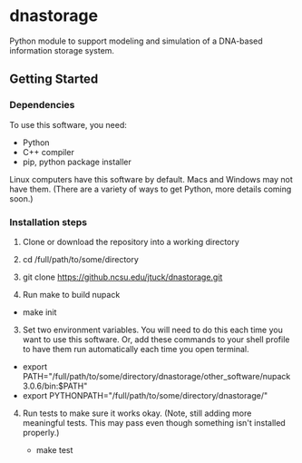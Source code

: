 # dnastorage

Python module to support modeling and simulation of a DNA-based information storage system.

## Getting Started

### Dependencies

To use this software, you need:
- Python
- C++ compiler
- pip, python package installer

Linux computers have this software by default. Macs and Windows may not have them. (There are a variety of ways to get Python, more details coming soon.)

### Installation steps

1. Clone or download the repository into a working directory

  1. cd /full/path/to/some/directory
  2. git clone https://github.ncsu.edu/jtuck/dnastorage.git

2. Run make to build nupack  

  - make init

3. Set two environment variables. You will need to do this each time you want to use this software. Or, add these commands to your shell profile to have them run automatically each time you open terminal.

  - export PATH="/full/path/to/some/directory/dnastorage/other_software/nupack3.0.6/bin:$PATH"
  - export PYTHONPATH="/full/path/to/some/directory/dnastorage/"

  
4. Run tests to make sure it works okay. (Note, still adding more meaningful tests.  This may pass even though something isn't installed properly.)

   - make test
